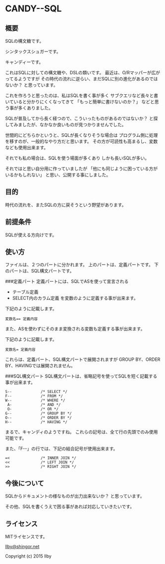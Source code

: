 # CANDY--SQL

## 概要
SQLの構文糖です。

シンタックスシュガーです。

キャンディーです。

これはSQLに対しての構文糖や、DSLの類いです。
最近は、O/Rマッパーが広がってるようですが
その時代の流れに逆らい、まだSQLに別の進化があるのではないか？
と思っています。

これを作ろうと思ったのは、私はSQLを書く事が多く
サブクエリなど長々と書いていると分かりにくくなってきて
「もっと簡単に書けないのか？」
などと思う事が多くありました。

SQLが普及してから長く経つので、こういったものがあるのではないか？
と探してみましたが、なかなか良いものが見つかりませんでした。

世間的にどちらかというと、SQLが長くなりそうな場合は
プログラム側に処理を移すのが、一般的なやり方だと思います。
その方が可読性も高まるし、変数なども使用出来ます。

それでも私の場合は、SQLを使う場面が多くあり
しかも長いSQLが多い。

それではと思い自分用に作っていましたが
「他にも同じように困っている方がいるかもしれない」
と思い、公開する事にしました。

## 目的
時代の流れを、またSQLの方に戻そうという野望があります。

## 前提条件
SQLが使える方向けです。

## 使い方
ファイルは、２つのパートに分かれます。
上のパートは、定義パートです。
下のパートは、SQL構文パートです。

###定義パート
定義パートには、SQLでASを使って宣言される
* テーブル定義
* SELECT内のカラム定義
を変数のように定義する事が出来ます。

下記のように記載します。

```
変数名== 定義内容
```
また、ASを使わずにそのまま変換される変数も定義する事が出来ます。

下記のように記載します。

```
変数名= 定義内容
```
これらは、定義パート、SQL構文パートで展開されますが
GROUP BY、ORDER BY、HAVINGでは展開されません。

###SQL構文パート
SQL構文パートは、省略記号を使ってSQLを短く記載する事が出来ます。

```
S--				/* SELECT */
F--				/* FROM */
W--				/* WHERE */
 A-				/* AND */
 O-				/* OR */
G--				/* GROUP BY */
O--				/* ORDER BY */
H--				/* HAVING */
```
まるで、キャンディのようですね。
これらの記号は、全て行の先頭でのみ使用可能です。

また、「F--」の行では、下記の結合記号が使用出来ます。

```
=<				/* INNER JOIN */
<<				/* LEFT JOIN */
>>				/* RIGHT JOIN */
```

## 今後について
SQLからドキュメントの様なものが出力出来ないか？
と思っています。

その他、SQLを書くうえで困る事があれば対応していきたいです。


## ライセンス
MITライセンスです。

llby@shingor.net

Copyright (c) 2015 llby